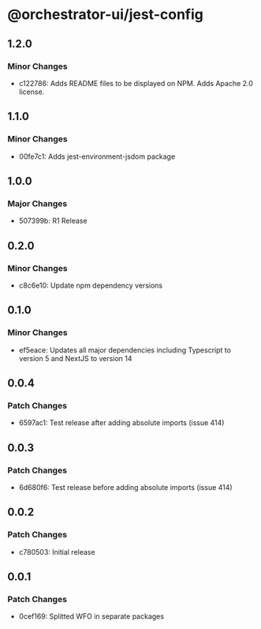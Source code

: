 # @orchestrator-ui/jest-config

## 1.2.0

### Minor Changes

- c122786: Adds README files to be displayed on NPM. Adds Apache 2.0 license.

## 1.1.0

### Minor Changes

- 00fe7c1: Adds jest-environment-jsdom package

## 1.0.0

### Major Changes

- 507399b: R1 Release

## 0.2.0

### Minor Changes

- c8c6e10: Update npm dependency versions

## 0.1.0

### Minor Changes

- ef5eace: Updates all major dependencies including Typescript to version 5 and NextJS to version 14

## 0.0.4

### Patch Changes

- 6597ac1: Test release after adding absolute imports (issue 414)

## 0.0.3

### Patch Changes

- 6d680f6: Test release before adding absolute imports (issue 414)

## 0.0.2

### Patch Changes

- c780503: Initial release

## 0.0.1

### Patch Changes

- 0cef169: Splitted WFO in separate packages

